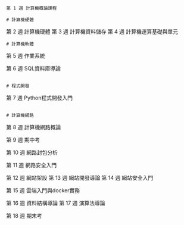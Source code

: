 #
```
第 1 週 計算機概論課程

# 計算機硬體
```
第 2 週 計算機硬體
第 3 週 計算機資料儲存
第 4 週 計算機運算基礎與單元
```
# 計算機軟體
```
第 5 週 作業系統

第 6 週 SQL資料庫導論
```

# 程式開發
```
第 7 週 Python程式開發入門
```

# 計算機網路
```
第 8 週 計算機網路概論

第 9 週 期中考

第 10 週 網路封包分析

第 11 週 網路安全入門

第 12 週 網站架設
第 13 週 網站開發導論
第 14 週 網站安全入門

第 15 週 雲端入門與docker實務

第 16 週 資料結構導論
第 17 週  演算法導論

第 18 週  期末考
```
